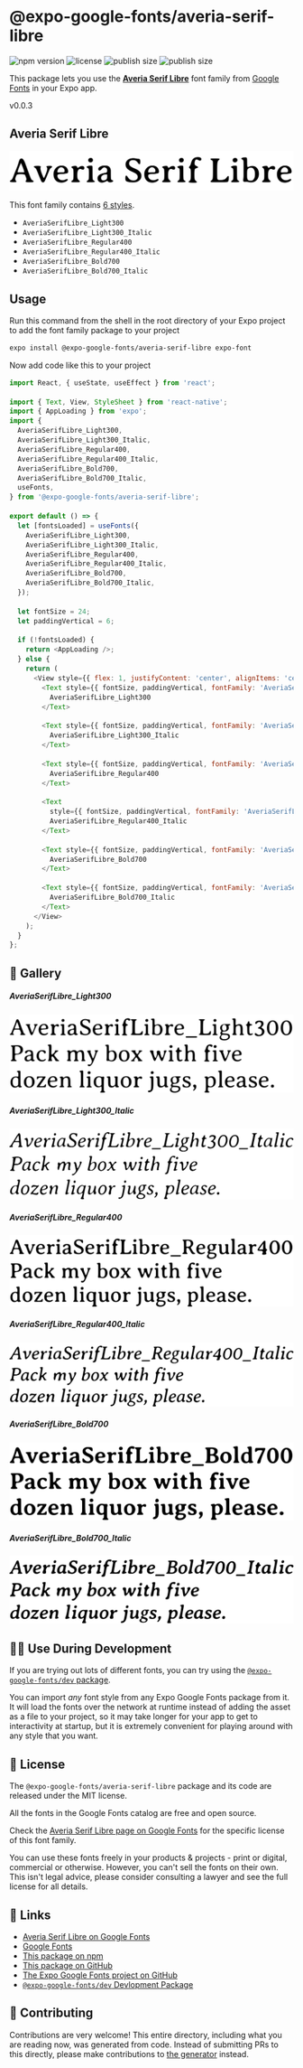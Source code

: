 # @expo-google-fonts/averia-serif-libre

![npm version](https://flat.badgen.net/npm/v/@expo-google-fonts/averia-serif-libre)
![license](https://flat.badgen.net/github/license/expo/google-fonts)
![publish size](https://flat.badgen.net/packagephobia/install/@expo-google-fonts/averia-serif-libre)
![publish size](https://flat.badgen.net/packagephobia/publish/@expo-google-fonts/averia-serif-libre)

This package lets you use the [**Averia Serif Libre**](https://fonts.google.com/specimen/Averia+Serif+Libre) font family from [Google Fonts](https://fonts.google.com/) in your Expo app.

v0.0.3

## Averia Serif Libre

![Averia Serif Libre](./font-family.png)

This font family contains [6 styles](#-gallery).

- `AveriaSerifLibre_Light300`
- `AveriaSerifLibre_Light300_Italic`
- `AveriaSerifLibre_Regular400`
- `AveriaSerifLibre_Regular400_Italic`
- `AveriaSerifLibre_Bold700`
- `AveriaSerifLibre_Bold700_Italic`

## Usage

Run this command from the shell in the root directory of your Expo project to add the font family package to your project
```sh
expo install @expo-google-fonts/averia-serif-libre expo-font
```

Now add code like this to your project
```js
import React, { useState, useEffect } from 'react';

import { Text, View, StyleSheet } from 'react-native';
import { AppLoading } from 'expo';
import {
  AveriaSerifLibre_Light300,
  AveriaSerifLibre_Light300_Italic,
  AveriaSerifLibre_Regular400,
  AveriaSerifLibre_Regular400_Italic,
  AveriaSerifLibre_Bold700,
  AveriaSerifLibre_Bold700_Italic,
  useFonts,
} from '@expo-google-fonts/averia-serif-libre';

export default () => {
  let [fontsLoaded] = useFonts({
    AveriaSerifLibre_Light300,
    AveriaSerifLibre_Light300_Italic,
    AveriaSerifLibre_Regular400,
    AveriaSerifLibre_Regular400_Italic,
    AveriaSerifLibre_Bold700,
    AveriaSerifLibre_Bold700_Italic,
  });

  let fontSize = 24;
  let paddingVertical = 6;

  if (!fontsLoaded) {
    return <AppLoading />;
  } else {
    return (
      <View style={{ flex: 1, justifyContent: 'center', alignItems: 'center' }}>
        <Text style={{ fontSize, paddingVertical, fontFamily: 'AveriaSerifLibre_Light300' }}>
          AveriaSerifLibre_Light300
        </Text>

        <Text style={{ fontSize, paddingVertical, fontFamily: 'AveriaSerifLibre_Light300_Italic' }}>
          AveriaSerifLibre_Light300_Italic
        </Text>

        <Text style={{ fontSize, paddingVertical, fontFamily: 'AveriaSerifLibre_Regular400' }}>
          AveriaSerifLibre_Regular400
        </Text>

        <Text
          style={{ fontSize, paddingVertical, fontFamily: 'AveriaSerifLibre_Regular400_Italic' }}>
          AveriaSerifLibre_Regular400_Italic
        </Text>

        <Text style={{ fontSize, paddingVertical, fontFamily: 'AveriaSerifLibre_Bold700' }}>
          AveriaSerifLibre_Bold700
        </Text>

        <Text style={{ fontSize, paddingVertical, fontFamily: 'AveriaSerifLibre_Bold700_Italic' }}>
          AveriaSerifLibre_Bold700_Italic
        </Text>
      </View>
    );
  }
};

```

## 🔡 Gallery

##### AveriaSerifLibre_Light300
![AveriaSerifLibre_Light300](./605722d0534e8b2a7a4ce36ebc7ecfa14868d5aeae52ba3419e14a19e67c92ba.ttf.png)

##### AveriaSerifLibre_Light300_Italic
![AveriaSerifLibre_Light300_Italic](./4b675f9e2f2962fb69b7145f35ea9df241cdc9b91744abeac3cdfbf7aca1740b.ttf.png)

##### AveriaSerifLibre_Regular400
![AveriaSerifLibre_Regular400](./1939fc59e6192c78872b151f71d328c64c84552c1f8f7548f3278d3db023959f.ttf.png)

##### AveriaSerifLibre_Regular400_Italic
![AveriaSerifLibre_Regular400_Italic](./383c63d8878e96726e26c44d5a631030fcf28d4abdcb9bdadd86dbb01a623de9.ttf.png)

##### AveriaSerifLibre_Bold700
![AveriaSerifLibre_Bold700](./19af7d57b5ea32ff5df3f2405e0d51759fdbab503fa4cfd420a5eb4943805fcc.ttf.png)

##### AveriaSerifLibre_Bold700_Italic
![AveriaSerifLibre_Bold700_Italic](./164c3a01088756eebd948641705d6759b2fc7dabfd77d6e36490aa39befa0028.ttf.png)


## 👩‍💻 Use During Development

If you are trying out lots of different fonts, you can try using the [`@expo-google-fonts/dev` package](https://github.com/expo/google-fonts/tree/master/font-packages/dev#readme).

You can import *any* font style from any Expo Google Fonts package from it. It will load the fonts
over the network at runtime instead of adding the asset as a file to your project, so it may take longer
for your app to get to interactivity at startup, but it is extremely convenient
for playing around with any style that you want.

## 📖 License

The `@expo-google-fonts/averia-serif-libre` package and its code are released under the MIT license.

All the fonts in the Google Fonts catalog are free and open source.

Check the [Averia Serif Libre page on Google Fonts](https://fonts.google.com/specimen/Averia+Serif+Libre) for the specific license of this font family.

You can use these fonts freely in your products & projects - print or digital, commercial or otherwise. However, you can't sell the fonts on their own. This isn't legal advice, please consider consulting a lawyer and see the full license for all details.

## 🔗 Links

- [Averia Serif Libre on Google Fonts](https://fonts.google.com/specimen/Averia+Serif+Libre)
- [Google Fonts](https://fonts.google.com/)
- [This package on npm](https://www.npmjs.com/package/@expo-google-fonts/averia-serif-libre)
- [This package on GitHub](https://github.com/expo/google-fonts/tree/master/font-packages/averia-serif-libre)
- [The Expo Google Fonts project on GitHub](https://github.com/expo/google-fonts)
- [`@expo-google-fonts/dev` Devlopment Package](https://github.com/expo/google-fonts/tree/master/font-packages/dev)


## 🤝 Contributing

Contributions are very welcome! This entire directory, including what you are reading now, was generated from code. Instead of submitting PRs to this directly, please make contributions to [the generator](https://github.com/expo/google-fonts/tree/master/packages/generator) instead.

